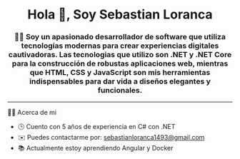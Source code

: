 
<div align="center">
  <h1 align="center">Hola 👋, Soy Sebastian Loranca</h1>
  <h3 align="center">
    👨‍💻 Soy un apasionado desarrollador de software que utiliza tecnologías modernas para crear experiencias digitales cautivadoras. Las tecnologias que utilizo son .NET y .NET Core para la construcción de robustas aplicaciones web, mientras que HTML, CSS y JavaScript son mis herramientas indispensables para dar vida a diseños elegantes y funcionales.
  </h3> 
</div>

<hr>

👨‍💻 Acerca de mi

- 🕒 Cuento con 5 años de experiencia en C# con .NET
- ✉️ Puedes contactarme por: sebastianloranca1493@gmail.com
- 📚 Actualmente estoy aprendiendo Angular y Docker

